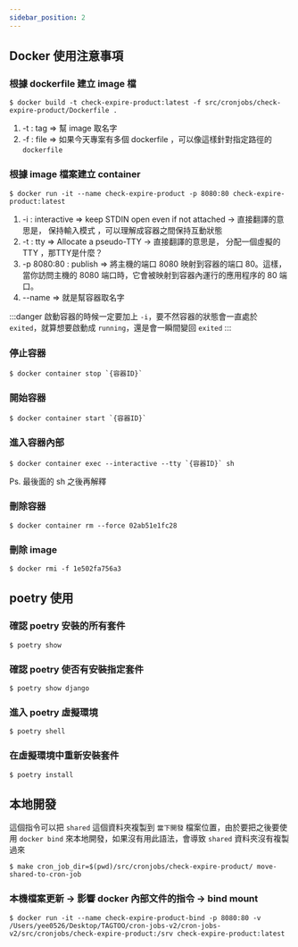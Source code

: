 ```yaml
---
sidebar_position: 2
---
```



Docker 使用注意事項
------




### 根據 dockerfile 建立 image 檔

```shell
$ docker build -t check-expire-product:latest -f src/cronjobs/check-expire-product/Dockerfile .
```

1. -t : tag => 幫 image 取名字
2. -f : file => 如果今天專案有多個 dockerfile ，可以像這樣針對指定路徑的 `dockerfile`


### 根據 image 檔案建立 container

```shell
$ docker run -it --name check-expire-product -p 8080:80 check-expire-product:latest
```

1. -i : interactive => keep STDIN open even if not attached -> 直接翻譯的意思是， 保持輸入模式 ，可以理解成容器之間保持互動狀態
2. -t : tty => Allocate a pseudo-TTY -> 直接翻譯的意思是， 分配一個虛擬的TTY ，那TTY是什麼？
3. -p 8080:80 : publish => 將主機的端口 8080 映射到容器的端口 80。這樣，當你訪問主機的 8080 端口時，它會被映射到容器內運行的應用程序的 80 端口。
4. --name => 就是幫容器取名字

:::danger
啟動容器的時候一定要加上 `-i`，要不然容器的狀態會一直處於 `exited`，就算想要啟動成 `running`，還是會一瞬間變回 `exited`
:::



### 停止容器
```shell
$ docker container stop `{容器ID}`
```


### 開始容器
```shell
$ docker container start `{容器ID}`
```


### 進入容器內部

```shell
$ docker container exec --interactive --tty `{容器ID}` sh  
```
Ps. 最後面的 sh 之後再解釋


### 刪除容器
```shell
$ docker container rm --force 02ab51e1fc28
```


### 刪除 image

```shell
$ docker rmi -f 1e502fa756a3
```


## poetry 使用

### 確認 poetry 安裝的所有套件

```shell
$ poetry show
```

### 確認 poetry 使否有安裝指定套件

```shell
$ poetry show django
```


### 進入 poetry 虛擬環境
```shell
$ poetry shell
```


### 在虛擬環境中重新安裝套件

```shell
$ poetry install
```



## 本地開發

這個指令可以把 `shared` 這個資料夾複製到 `當下開發` 檔案位置，由於要把之後要使用 `docker bind` 來本地開發，如果沒有用此語法，會導致 `shared` 資料夾沒有複製過來

```shell
$ make cron_job_dir=$(pwd)/src/cronjobs/check-expire-product/ move-shared-to-cron-job
```




### 本機檔案更新 -> 影響 docker 內部文件的指令 -> bind mount

```shell
$ docker run -it --name check-expire-product-bind -p 8080:80 -v /Users/yee0526/Desktop/TAGTOO/cron-jobs-v2/cron-jobs-v2/src/cronjobs/check-expire-product:/srv check-expire-product:latest
```





<!-- 我現在要測試的是 - docker 的環境， poetry 的應用方式 + bind 的應用 -->

<!-- bind 測試完了 -->
<!-- 加上 poetry 試試 -->
<!-- 有 poetry 無 bind -->
<!-- 有 poetry 有 bind -->
